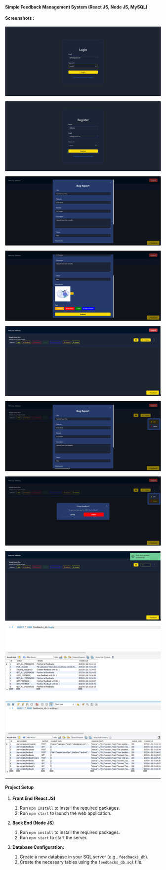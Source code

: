 #### Simple Feedback Management System  (React JS, Node JS, MySQL)

#### Screenshots :
![Login](./ss/login.png)

![Register](./ss/register.png)

![Feedback Form](./ss/feedback1.png)

![Feedback Form](./ss/feedback2.png)

![Feedbacks](./ss/feedbacks-list.png)

![Feedback Edit](./ss/feedback-edit.png)

![Feedback Delete](./ss/feedback-delete.png)

![Feedback Vote](./ss/feedback-vote.png)

![Logs](./ss/logs.png)

![Tracks](./ss/tracking.png)

---

#### Project Setup  
1. **Front End (React JS)**  
   1. Run `npm install` to install the required packages.  
   2. Run `npm start` to launch the web application.  

2. **Back End (Node JS)**  
   1. Run `npm install` to install the required packages.  
   2. Run `npm start` to start the server.  

3. **Database Configuration:**  
   1. Create a new database in your SQL server (e.g., `feedbacks_db`).  
   2. Create the necessary tables using the `feedbacks_db.sql` file.  

